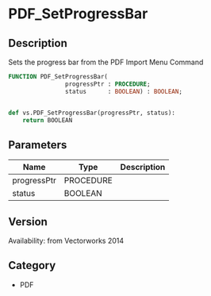 # PDF_SetProgressBar

## Description
Sets the progress bar from the PDF Import Menu Command

```pascal
FUNCTION PDF_SetProgressBar(
				progressPtr : PROCEDURE;
				status      : BOOLEAN) : BOOLEAN;
```

```python

def vs.PDF_SetProgressBar(progressPtr, status):
    return BOOLEAN
```

## Parameters
|Name|Type|Description|
|---|---|---|
|progressPtr|PROCEDURE||
|status|BOOLEAN||

## Version
Availability: from Vectorworks 2014
## Category
* PDF

